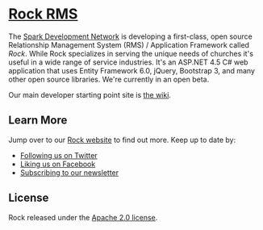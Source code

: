 [Rock RMS](http://rockrms.com/) 
===============================================================================
The [Spark Development Network](http://www.sparkdevelopmentnetwork.com/) is developing a first-class,
open source Relationship Management System (RMS) / Application Framework called *Rock*. While Rock specializes in serving the unique needs of churches it's useful in a wide range of service industries.  It's an ASP.NET 4.5 C# web application that
uses Entity Framework 6.0, jQuery, Bootstrap 3, and many other open source libraries.  We're
currently in an open beta.

Our main developer starting point site is [the wiki](https://github.com/SparkDevNetwork/Rock/wiki).

## Learn More

Jump over to our [Rock website](http://www.rockrms.com/) to find out more. Keep up to date by:

* [Following us on Twitter](http://www.twitter.com/therockrms)
* [Liking us on Facebook](http://www.facebook.com/therockrms)
* [Subscribing to our newsletter](http://www.rockrms.com/Rock/Subscribe)

## License
Rock released under the [Apache 2.0 license](http://www.apache.org/licenses/LICENSE-2.0.html).
